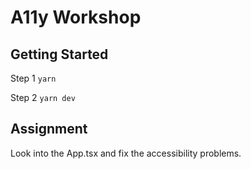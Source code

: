 # A11y Workshop

## Getting Started

Step 1 `yarn`

Step 2 `yarn dev`

## Assignment

Look into the App.tsx and fix the accessibility problems.
